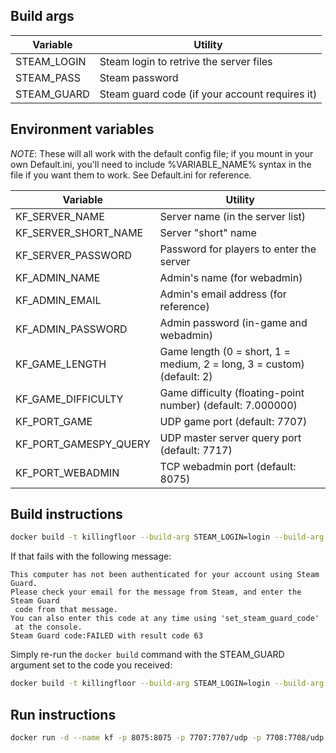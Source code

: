 Build args
----------
| Variable      | Utility                                         |
|---------------|-------------------------------------------------|
| STEAM_LOGIN   | Steam login to retrive the server files         |
| STEAM_PASS    | Steam password                                  |
| STEAM_GUARD   | Steam guard code (if your account requires it)  |

Environment variables
---------------------
*NOTE*:  These will all work with the default config file; if you mount in
your own Default.ini, you'll need to include %VARIABLE_NAME% syntax in the
file if you want them to work.  See Default.ini for reference.

| Variable              | Utility                                                                   |
|-----------------------|---------------------------------------------------------------------------|
| KF_SERVER_NAME        | Server name (in the server list)                                          |
| KF_SERVER_SHORT_NAME  | Server "short" name                                                       |
| KF_SERVER_PASSWORD    | Password for players to enter the server                                  |
| KF_ADMIN_NAME         | Admin's name (for webadmin)                                               |
| KF_ADMIN_EMAIL        | Admin's email address (for reference)                                     |
| KF_ADMIN_PASSWORD     | Admin password (in-game and webadmin)                                     |
| KF_GAME_LENGTH        | Game length (0 = short, 1 = medium, 2 = long, 3 = custom) (default: 2)    |
| KF_GAME_DIFFICULTY    | Game difficulty (floating-point number) (default: 7.000000)               |
| KF_PORT_GAME          | UDP game port (default: 7707)                                             |
| KF_PORT_GAMESPY_QUERY | UDP master server query port (default: 7717)                              |
| KF_PORT_WEBADMIN      | TCP webadmin port (default: 8075)                                         |

Build instructions
------------------
```bash
docker build -t killingfloor --build-arg STEAM_LOGIN=login --build-arg STEAM_PASS=pass .
```

If that fails with the following message:
```
This computer has not been authenticated for your account using Steam Guard.
Please check your email for the message from Steam, and enter the Steam Guard
 code from that message.
You can also enter this code at any time using 'set_steam_guard_code'
 at the console.
Steam Guard code:FAILED with result code 63
```
Simply re-run the `docker build` command with the STEAM_GUARD argument set to
the code you received:
```bash
docker build -t killingfloor --build-arg STEAM_LOGIN=login --build-arg STEAM_PASS=pass --build-arg STEAM_GUARD=code .
```

Run instructions
----------------
```bash
docker run -d --name kf -p 8075:8075 -p 7707:7707/udp -p 7708:7708/udp -p 20560:20560/udp -p 28852:28852 -e KF_ADMIN_NAME=name -e KF_ADMIN_PASSWORD=password -e KF_GAME_LENGTH=2 -e KF_SERVER_NAME='My KF Server' killingfloor
```

